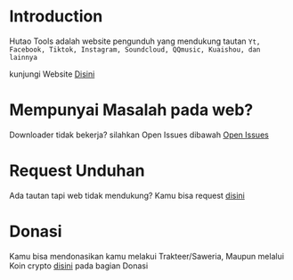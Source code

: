 # Introduction
Hutao Tools adalah website pengunduh yang mendukung tautan `Yt, Facebook, Tiktok, Instagram, Soundcloud, QQmusic, Kuaishou, dan lainnya`

kunjungi Website [Disini](beta.wzblueline.xyz)

# Mempunyai Masalah pada web?
Downloader tidak bekerja? silahkan Open Issues dibawah
[Open Issues](https://github.com/rizxyu/Hutao-Tools/issues/1)

# Request Unduhan
Ada tautan tapi web tidak mendukung? Kamu bisa request [disini](https://github.com/rizxyu/Hutao-Tools/issues/2)

# Donasi
Kamu bisa mendonasikan kamu melakui Trakteer/Saweria, Maupun melalui Koin crypto [disini](https://beta.wzblueline.xyz/) pada bagian Donasi

